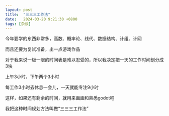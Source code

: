 ```yaml
---
layout: post
title:  "三三三工作法"
date:   2024-03-20 9:21:30 +0800
tags: [杂谈]
---
```


今年要学的东西非常多，高数、概率论、线代、数据结构、计组、计网

而且还要为复试准备，出一点游戏作品

对于我来说一板一眼的时间表是难以忍受的，所以我决定把一天的工作时间划分成3块

上午3小时，下午两个3小时

每工作3小时去休息一会儿，一天就能专注9小时

这样，如果还有剩余的时间，就用来画画和熟悉godot吧

我把这种时间规划方法叫做“三三三工作法”
